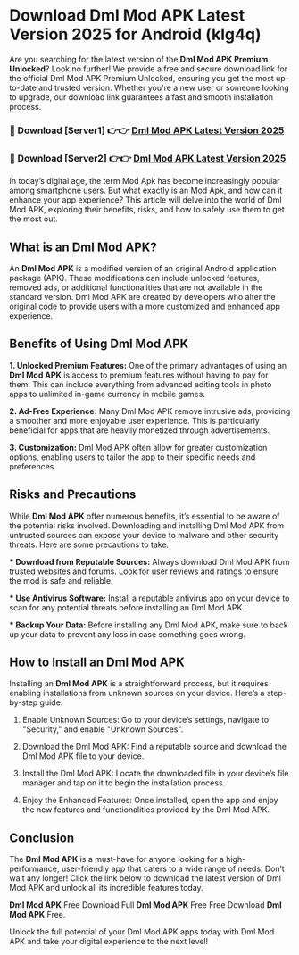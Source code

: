 # Download Dml Mod APK Latest Version 2025 for Android (klg4q)

Are you searching for the latest version of the <strong>Dml Mod APK Premium Unlocked</strong>? Look no further! We provide a free and secure download link for the official Dml Mod APK Premium Unlocked, ensuring you get the most up-to-date and trusted version. Whether you're a new user or someone looking to upgrade, our download link guarantees a fast and smooth installation process.


<h3>🔴 Download [Server1] 👉👉 <a href="https://appsnew.pages.dev?q=Dml+Mod+APK&ref=2RT5">Dml Mod APK Latest Version 2025</a></h3>

<h3>🔴 Download [Server2] 👉👉 <a href="https://appsnew.pages.dev?q=Dml+Mod+APK&ref=2RT5">Dml Mod APK Latest Version 2025</a></h3>


In today’s digital age, the term Mod Apk has become increasingly popular among smartphone users. But what exactly is an Mod Apk, and how can it enhance your app experience? This article will delve into the world of Dml Mod APK, exploring their benefits, risks, and how to safely use them to get the most out.


<h2>What is an Dml Mod APK?</h2>

An <strong>Dml Mod APK</strong> is a modified version of an original Android application package (APK). These modifications can include unlocked features, removed ads, or additional functionalities that are not available in the standard version. Dml Mod APK are created by developers who alter the original code to provide users with a more customized and enhanced app experience.


<h2>Benefits of Using Dml Mod APK</h2>

<strong> 1. Unlocked Premium Features:</strong> One of the primary advantages of using an <strong>Dml Mod APK</strong> is access to premium features without having to pay for them. This can include everything from advanced editing tools in photo apps to unlimited in-game currency in mobile games.

<strong> 2. Ad-Free Experience:</strong> Many Dml Mod APK remove intrusive ads, providing a smoother and more enjoyable user experience. This is particularly beneficial for apps that are heavily monetized through advertisements.

<strong> 3. Customization:</strong> Dml Mod APK often allow for greater customization options, enabling users to tailor the app to their specific needs and preferences.


<h2>Risks and Precautions</h2>

While <strong>Dml Mod APK</strong> offer numerous benefits, it’s essential to be aware of the potential risks involved. Downloading and installing Dml Mod APK from untrusted sources can expose your device to malware and other security threats. Here are some precautions to take:

<strong> * Download from Reputable Sources:</strong> Always download Dml Mod APK from trusted websites and forums. Look for user reviews and ratings to ensure the mod is safe and reliable.

<strong> * Use Antivirus Software:</strong> Install a reputable antivirus app on your device to scan for any potential threats before installing an Dml Mod APK.

<strong> * Backup Your Data:</strong> Before installing any Dml Mod APK, make sure to back up your data to prevent any loss in case something goes wrong.


<h2>How to Install an Dml Mod APK</h2>

Installing an <strong>Dml Mod APK</strong> is a straightforward process, but it requires enabling installations from unknown sources on your device. Here’s a step-by-step guide:

 1. Enable Unknown Sources: Go to your device’s settings, navigate to "Security," and enable "Unknown Sources".

 2. Download the Dml Mod APK: Find a reputable source and download the Dml Mod APK file to your device.

 3. Install the Dml Mod APK: Locate the downloaded file in your device’s file manager and tap on it to begin the installation process.

 4. Enjoy the Enhanced Features: Once installed, open the app and enjoy the new features and functionalities provided by the Dml Mod APK.


<h2><strong>Conclusion</strong></h2>

The <strong>Dml Mod APK</strong> is a must-have for anyone looking for a high-performance, user-friendly app that caters to a wide range of needs. Don’t wait any longer! Click the link below to download the latest version of Dml Mod APK and unlock all its incredible features today.

<strong>Dml Mod APK</strong> Free Download Full <strong>Dml Mod APK</strong> Free Free Download <strong>Dml Mod APK</strong> Free.

Unlock the full potential of your Dml Mod APK apps today with Dml Mod APK and take your digital experience to the next level!
